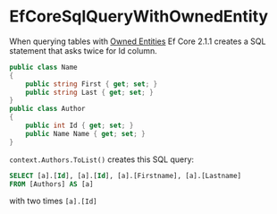 # EfCoreSqlQueryWithOwnedEntity

When querying tables with [Owned Entities](https://docs.microsoft.com/en-us/ef/core/modeling/owned-entities) Ef Core 2.1.1 creates a SQL statement that asks twice for Id column.

```csharp
public class Name
{
    public string First { get; set; }
    public string Last { get; set; }
}
public class Author
{
    public int Id { get; set; }
    public Name Name { get; set; }
}
```

`context.Authors.ToList()` creates this SQL query:
```sql
SELECT [a].[Id], [a].[Id], [a].[Firstname], [a].[Lastname]
FROM [Authors] AS [a]
```
with two times `[a].[Id]`
